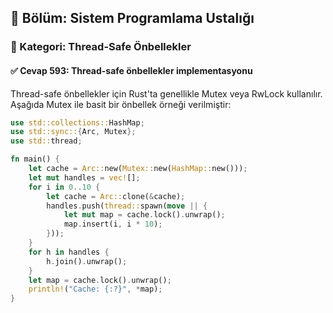 ## 📘 Bölüm: Sistem Programlama Ustalığı  
### 🔹 Kategori: Thread-Safe Önbellekler  
#### ✅ Cevap 593: Thread-safe önbellekler implementasyonu

Thread-safe önbellekler için Rust'ta genellikle Mutex veya RwLock kullanılır. Aşağıda Mutex ile basit bir önbellek örneği verilmiştir:

```rust
use std::collections::HashMap;
use std::sync::{Arc, Mutex};
use std::thread;

fn main() {
    let cache = Arc::new(Mutex::new(HashMap::new()));
    let mut handles = vec![];
    for i in 0..10 {
        let cache = Arc::clone(&cache);
        handles.push(thread::spawn(move || {
            let mut map = cache.lock().unwrap();
            map.insert(i, i * 10);
        }));
    }
    for h in handles {
        h.join().unwrap();
    }
    let map = cache.lock().unwrap();
    println!("Cache: {:?}", *map);
}
```
